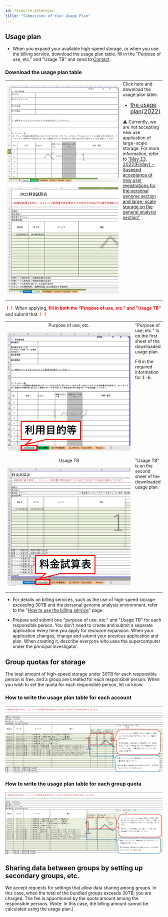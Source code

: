 ```yaml
---
id: resource_extension
title: "Submission of Your Usage Plan"
---
```


## Usage plan


- When you expand your available high-speed storage, or when you use the billing service, download the usage plan table, fill in the "Purpose of use, etc." and "Usage TB" and send to [Contact](/application/reference).


### Download the usage plan table

<table>
<tr>
<td width="400" height="400" align="center">

![](usageTB_plain.png)

![](purpose_of_use_etc_plain.png)

</td>
<td valign="top">
Click here and download the usage plan table.

[<ul><li><font size="+1.5">the usage plan(2022)</font></li></ul>](/files/usage_plan-ver2.3.4-2022.xlsx)
<p>&#x26A0; Currently, we are not accepting new use application of large-scale storage. For more information, refer to <a href="https://sc.ddbj.nig.ac.jp/en/blog/2022-05-13-suspension-of-applications">"May 13, 2022(Friday) - Suspend acceptance of new user registrations for the personal genome section and large-scale storage on the general analysis section"</a></p>
</td>
</tr>
</table>


<font color="red"><b>！！</b></font> When applying,<font color="red"><b> fill in both the "Purpose of use, etc." and "Usage TB"</b></font> and submit that.<font color="red"><b>！！</b></font>  

<table>
<tr>
<td width="400" height="400" align="center">
Purpose of use, etc.

![](purpose_of_use_etc.png)

</td>
<td valign="top">
"Purpose of use, etc." is on the first sheet of the downloaded usage plan.

Fill in the required information for 1-6.
</td>
</tr>
<tr>
<td width="400" height="400" align="center">
Usage TB

![](usageTB.png)

</td>
<td valign="top">
"Usage TB" is on the second sheet of the downloaded usage plan.
</td>

</tr>
</table>

- For details on billing services, such as the use of high-speed storage exceeding 30TB and the personal genome analysis environment, refer to the "[How to use the billing service](/application/billing_service)" page.

- Prepare and submit one "purpose of use, etc." and "Usage TB" for each responsible person. You don't need to create and submit a separate application every time you apply for resource expansion. When your application changes, change and submit your previous application and plan. When creating it, describe everyone who uses the supercomputer under the principal investigator.

## Group quotas for storage

The total amount of high-speed storage under 30TB for each responsible person is free, and a group are created for each responsible person. When you wish to set the quota for each responsible person, let us know.

### How to write the usage plan table for each account
![](usage_plan_table1.png)

### How to write the usage plan table for each group quota
![](usage_plan_table2.png)


## Sharing data between groups by setting up secondary groups, etc.

We accept requests for settings that allow data sharing among groups. In this case, when the total of the bundled groups exceeds 30TB, you are charged. The fee is apportioned by the quota amount among the responsible persons. (Note: In this case, the billing amount cannot be calculated using the usage plan.)


